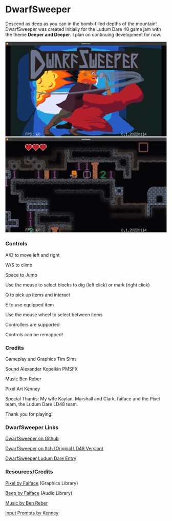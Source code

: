 # DwarfSweeper

Descend as deep as you can in the bomb-filled depths of the mountain! DwarfSweeper was created initially for the Ludum Dare 48 game jam with the theme **Deeper and Deeper**. I plan on continuing development for now.

![Mainmenu](splash%20screen.png)
![Gameplay](screen1.png)

### Controls

A/D to move left and right

W/S to climb

Space to Jump

Use the mouse to select blocks to dig (left click) or mark (right click)

Q to pick up items and interact

E to use equipped item

Use the mouse wheel to select between items

Controllers are supported

Controls can be remapped!

### Credits

Gameplay and Graphics
Tim Sims

Sound
Alexander Kopeikin
PMSFX

Music
Ben Reber

Pixel Art
Kenney

Special Thanks:
My wife Kaylan,
Marshall and Clark,
faiface and the Pixel team,
the Ludum Dare LD48 team.

Thank you for playing!

### DwarfSweeper Links

[DwarfSweeper on Github](https://github.com/timsims1717/dwarf-sweeper)

[DwarfSweeper on Itch (Original LD48 Version)](https://thetimsims.itch.io/dwarfsweeper)

[DwarfSweeper Ludum Dare Entry](https://ldjam.com/events/ludum-dare/48/dwarfsweeper)

### Resources/Credits

[Pixel by Faiface](https://github.com/faiface/pixel) (Graphics Library)

[Beep by Faiface](https://github.com/faiface/beep) (Audio Library)

[Music by Ben Reber](https://soundcloud.com/user-411047148)

[Input Prompts by Kenney](https://kenney-assets.itch.io/input-prompts-pixel-16)